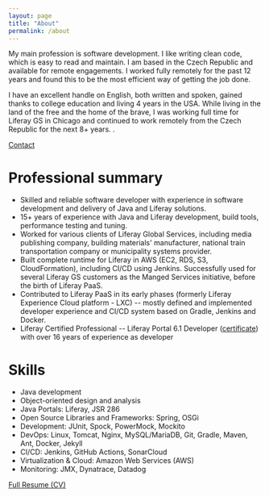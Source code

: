 ```yaml
---
layout: page
title: "About"
permalink: /about
---
```

My main profession is software development. I like writing clean code, which is easy to read and maintain. I am based in the Czech Republic and available for remote engagements. I worked fully remotely for the past 12 years and found this to be the most efficient way of getting the job done.

I have an excellent handle on English, both written and spoken, gained thanks to college education and living 4 years in the USA. While living in the land of the free and the home of the brave, I was working full time for Liferay GS in Chicago and continued to work remotely from the Czech Republic for the next 8+ years. .

<div class="call-to-action">
    <a href="/contact"> Contact</a>
</div>


# Professional summary
* Skilled and reliable software developer with experience in software development and delivery of Java and Liferay solutions.
* 15+ years of experience with Java and Liferay development, build tools, performance testing and tuning.
* Worked for various clients of Liferay Global Services, including media publishing company, building materials' manufacturer, national train transportation company or municipality systems provider.
* Built complete runtime for Liferay in AWS (EC2, RDS, S3, CloudFormation), including CI/CD using Jenkins. Successfully used for several Liferay GS customers as the Manged Services initiative, before the birth of Liferay PaaS.
* Contributed to Liferay PaaS in its early phases (formerly Liferay Experience Cloud platform - LXC) -- mostly defined and implemented developer experience and CI/CD system based on Gradle, Jenkins and Docker. 
* Liferay Certified Professional -- Liferay Portal 6.1 Developer ([certificate][cert-liferay-61]) with over 16 years of experience as developer

# Skills
* Java development
* Object-oriented design and analysis
* Java Portals: Liferay, JSR 286
* Open Source Libraries and Frameworks: Spring, OSGi
* Development: JUnit, Spock, PowerMock, Mockito 
* DevOps: Linux, Tomcat, Nginx, MySQL/MariaDB, Git, Gradle, Maven, Ant, Docker, Jekyll
* CI/CD: Jenkins, GitHub Actions, SonarCloud
* Virtualization & Cloud: Amazon Web Services (AWS)
* Monitoring: JMX, Dynatrace, Datadog

<div class="call-to-action">
    <a href="/files/resume/Josef-Sustacek-CV-20240708.pdf"> Full Resume (CV) </a>
</div>

[cert-liferay-61]: /files/certificates/liferay_portal_dev_61_Josef-Sustacek.pdf "Liferay Certified 6.1 Professional Developer - Josef Šustáček"